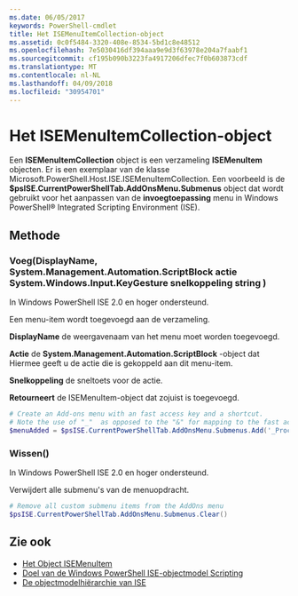 ```yaml
---
ms.date: 06/05/2017
keywords: PowerShell-cmdlet
title: Het ISEMenuItemCollection-object
ms.assetid: 0c0f5484-3320-408e-8534-5bd1c8e48512
ms.openlocfilehash: 7e5030416df394aaa9e9d3f63978e204a7faabf1
ms.sourcegitcommit: cf195b090b3223fa4917206dfec7f0b603873cdf
ms.translationtype: MT
ms.contentlocale: nl-NL
ms.lasthandoff: 04/09/2018
ms.locfileid: "30954701"
---
```

# <a name="the-isemenuitemcollection-object"></a>Het ISEMenuItemCollection-object

Een **ISEMenuItemCollection** object is een verzameling **ISEMenuItem** objecten. Er is een exemplaar van de klasse Microsoft.PowerShell.Host.ISE.ISEMenuItemCollection. Een voorbeeld is de **$psISE.CurrentPowerShellTab.AddOnsMenu.Submenus** object dat wordt gebruikt voor het aanpassen van de **invoegtoepassing** menu in Windows PowerShell® Integrated Scripting Environment (ISE).

## <a name="method"></a>Methode

### <a name="addstring-displayname-systemmanagementautomationscriptblock-action-systemwindowsinputkeygesture-shortcut-"></a>Voeg\(DisplayName, System.Management.Automation.ScriptBlock actie System.Windows.Input.KeyGesture snelkoppeling string \)

In Windows PowerShell ISE 2.0 en hoger ondersteund.

Een menu-item wordt toegevoegd aan de verzameling.

**DisplayName** de weergavenaam van het menu moet worden toegevoegd.

**Actie** de **System.Management.Automation.ScriptBlock** -object dat Hiermee geeft u de actie die is gekoppeld aan dit menu-item.

**Snelkoppeling** de sneltoets voor de actie.

**Retourneert** de ISEMenuItem-object dat zojuist is toegevoegd.

```powershell
# Create an Add-ons menu with an fast access key and a shortcut.
# Note the use of "_"  as opposed to the "&" for mapping to the fast access key letter for the menu item.
$menuAdded = $psISE.CurrentPowerShellTab.AddOnsMenu.Submenus.Add('_Process', {Get-Process}, 'Alt+P')
```

### <a name="clear"></a>Wissen\(\)

In Windows PowerShell ISE 2.0 en hoger ondersteund.

Verwijdert alle submenu's van de menuopdracht.

```powershell
# Remove all custom submenu items from the AddOns menu
$psISE.CurrentPowerShellTab.AddOnsMenu.Submenus.Clear()
```

## <a name="see-also"></a>Zie ook

- [Het Object ISEMenuItem](The-ISEMenuItem-Object.md)
- [Doel van de Windows PowerShell ISE-objectmodel Scripting](Purpose-of-the-Windows-PowerShell-ISE-Scripting-Object-Model.md)
- [De objectmodelhiërarchie van ISE](The-ISE-Object-Model-Hierarchy.md)